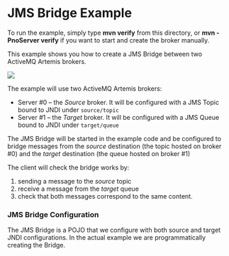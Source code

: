 # JMS Bridge Example

To run the example, simply type **mvn verify** from this directory, or **mvn -PnoServer verify** if you want to start and create the broker manually.

This example shows you how to create a JMS Bridge between two ActiveMQ Artemis brokers.

![](jms-bridge.png)

The example will use two ActiveMQ Artemis brokers:

*   Server #0 – the _Source_ broker. It will be configured with a JMS Topic bound to JNDI under `source/topic`
*   Server #1 – the _Target_ broker. It will be configured with a JMS Queue bound to JNDI under `target/queue`

The JMS Bridge will be started in the example code and be configured to bridge messages from the _source_ destination (the topic hosted on broker #0) and the _target_ destination (the queue hosted on broker #1)

The client will check the bridge works by:

1.  sending a message to the _source_ topic
2.  receive a message from the _target_ queue
3.  check that both messages correspond to the same content.

### JMS Bridge Configuration

The JMS Bridge is a POJO that we configure with both source and target JNDI configurations. In the actual example we are programmatically creating the Bridge.